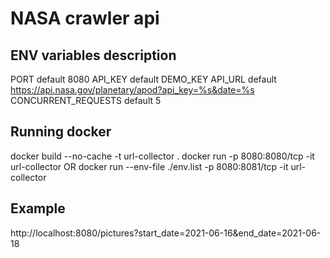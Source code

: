 # NASA crawler api

## ENV variables description
PORT default 8080
API_KEY default DEMO_KEY
API_URL default https://api.nasa.gov/planetary/apod?api_key=%s&date=%s
CONCURRENT_REQUESTS default 5

## Running docker 
docker build --no-cache -t url-collector .
docker run -p 8080:8080/tcp -it url-collector
OR
docker run --env-file ./env.list -p 8080:8081/tcp -it url-collector

## Example
http://localhost:8080/pictures?start_date=2021-06-16&end_date=2021-06-18
